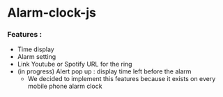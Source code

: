 # Alarm-clock-js

### Features :

* Time display
* Alarm setting
* Link Youtube or Spotify URL for the ring
* \(in progress\) Alert pop up : display time left before the alarm
  * We decided to implement this features because it exists on every mobile phone alarm clock





